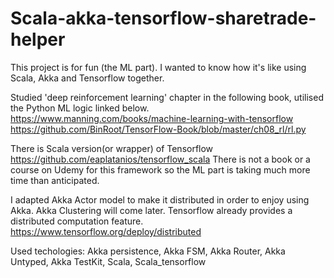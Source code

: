 # Scala-akka-tensorflow-sharetrade-helper

This project is for fun (the ML part). I wanted to know how it's like using Scala, Akka and Tensorflow together.

Studied 'deep reinforcement learning' chapter in the following book, utilised the Python ML logic linked below.
https://www.manning.com/books/machine-learning-with-tensorflow 
https://github.com/BinRoot/TensorFlow-Book/blob/master/ch08_rl/rl.py

There is Scala version(or wrapper) of Tensorflow
https://github.com/eaplatanios/tensorflow_scala
There is not a book or a course on Udemy for this framework so the ML part is taking much more time than anticipated.

I adapted Akka Actor model to make it distributed in order to enjoy using Akka. Akka Clustering will come later.
Tensorflow already provides a distributed computation feature. https://www.tensorflow.org/deploy/distributed

Used techologies: Akka persistence, Akka FSM, Akka Router, Akka Untyped, Akka TestKit, Scala, Scala_tensorflow
